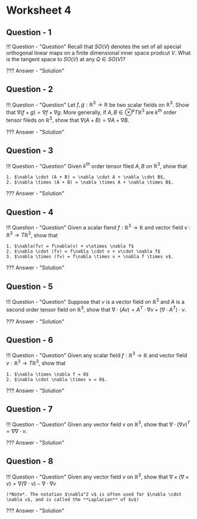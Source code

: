 # Worksheet 4

## Question - 1

!!! Question - "Question"
	Recall that $SO(V)$ denotes the set of all special orthogonal linear maps on a finite dimensional inner space prodcut $V$. What is the tangent space to $SO(V)$ at any $Q \in SO(V)$?
	
??? Answer - "Solution"
	
## Question - 2
	
!!! Question - "Question"
	Let $f, g : \mathbb{R}^3 \rightarrow \mathbb{R}$ be two scalar fields on $\mathbb{R}^3$. Show that $\nabla(f+g) = \nabla f + \nabla g$. More generally,
	if $A, B \in \otimes^k T\mathbb{R}^3$ are $k^{th}$ order tensor fileds on $\mathbb{R}^3$, show that $\nabla(A + B) = \nabla A + \nabla B$.
	
??? Answer - "Solution"
	
## Question - 3
	
!!! Question - "Question"
	Given $k^{th}$ order tensor filed $A, B$ on $\mathbb{R}^3$, show that
	
	1. $\nabla \cdot (A + B) = \nabla \cdot A + \nabla \cdot B$,
	2. $\nabla \times (A + B) = \nabla \times A + \nabla \times B$.
	
??? Answer - "Solution"
	
## Question - 4
	
!!! Question - "Question"
	Given a scalar fiend $f:\mathbb{R}^3 \rightarrow \mathbb{R}$ and vector field $v:\mathbb{R}^3 \rightarrow T\mathbb{R}^3$, show that
	
	1. $\nabla(fv) = f\nabla(v) + v\otimes \nabla f$
	2. $\nabla \cdot (fv) = f\nabla \cdot v + v\cdot \nabla f$
	3. $\nabla \times (fv) = f\nabla \times v + \nabla f \times v$.
		
??? Answer - "Solution"
	
## Question - 5	
	
!!! Question - "Question"
	Suppose that $v$ is a vector field on $\mathbb{R}^3$ and $A$ is a second order tensor field on $\mathbb{R}^3$, show that $\nabla \cdot (Av) = A^T \cdot \nabla v + (\nabla \cdot A^T) \cdot v$.
	
??? Answer - "Solution"
	
## Question - 6

!!! Question - "Question"
	Given any scalar field $f: \mathbb{R}^3 \rightarrow \mathbb{R}$ and vector field $v:\mathbb{R}^3 \rightarrow T\mathbb{R}^3$, show that
	
	1. $\nabla \times \nabla f = 0$
	2. $\nabla \cdot \nabla \times v = 0$.
		
??? Answer - "Solution"
	
## Question - 7	
	
!!! Question - "Question"
	Given any vector field $v$ on $\mathbb{R}^3$, show that $\nabla \cdot (\nabla v)^T = \nabla \nabla \cdot v$.
		
??? Answer - "Solution"
	
## Question - 8
	
!!! Question - "Question"
	Given any vector field $v$ on $\mathbb{R}^3$, show that $\nabla \times (\nabla \times v) = \nabla (\nabla \cdot v) - \nabla \cdot \nabla v$
	
	(*Note*. The notation $\nabla^2 v$ is often used for $\nabla \cdot \nabla v$, and is called the **Laplacian** of $v$)
		
??? Answer - "Solution"	
	
	